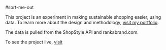 #sort-me-out

This project is an experiment in making sustainable shopping easier, using data. To learn more about the design and methodology, [visit my portfolio](https://https://mollydonohue.com/sortmeout]). 

The data is pulled from the ShopStyle API and rankabrand.com. 


To see the project live, [visit](https://sortmeoutapp.appspot.com/)
